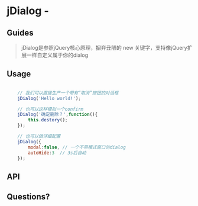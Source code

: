 jDialog -
======

## Guides
> jDialog是参照jQuery核心原理，摒弃丑陋的 new 关键字，支持像jQuery扩展一样自定义属于你的dialog

## Usage
```js

    // 我们可以直接生产一个带有“取消”按钮的对话框
    jDialog('Hello world!');

    // 也可以这样模拟一个confirm
    jDialog('确定删除？',function(){
        this.destory();
    });

    // 也可以做详细配置
    jDialog({
        modal:false, // 一个不带模式窗口的dialog
        autoHide:3  // 3s后自动
    });


```

## API

## Questions?